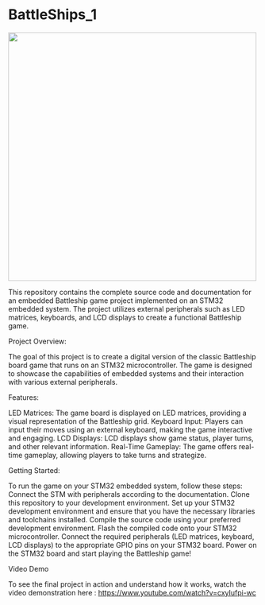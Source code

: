 # BattleShips_1

<img src="https://github.com/szczepankozdeba/BattleShips_1/assets/48669369/2d02a30d-5004-4f9d-8948-18741e961866" width="500">  

This repository contains the complete source code and documentation for an embedded Battleship game project implemented on an STM32 embedded system. 
The project utilizes external peripherals such as LED matrices, keyboards, and LCD displays to create a functional Battleship game.

Project Overview:

The goal of this project is to create a digital version of the classic Battleship board game that runs on an STM32 microcontroller. 
The game is designed to showcase the capabilities of embedded systems and their interaction with various external peripherals.

Features:

LED Matrices: The game board is displayed on LED matrices, providing a visual representation of the Battleship grid.
Keyboard Input: Players can input their moves using an external keyboard, making the game interactive and engaging.
LCD Displays: LCD displays show game status, player turns, and other relevant information.
Real-Time Gameplay: The game offers real-time gameplay, allowing players to take turns and strategize.

Getting Started:

To run the game on your STM32 embedded system, follow these steps:
Connect the STM with peripherals according to the documentation.
Clone this repository to your development environment.
Set up your STM32 development environment and ensure that you have the necessary libraries and toolchains installed.
Compile the source code using your preferred development environment.
Flash the compiled code onto your STM32 microcontroller.
Connect the required peripherals (LED matrices, keyboard, LCD displays) to the appropriate GPIO pins on your STM32 board.
Power on the STM32 board and start playing the Battleship game!

Video Demo

To see the final project in action and understand how it works, watch the video demonstration here : https://www.youtube.com/watch?v=cxyIufpi-wc





